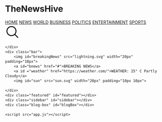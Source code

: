 <!DOCTYPE html>
<html lang="en">
<head>
    <meta charset="UTF-8">
    <meta name="viewport" content="width=device-width, initial-scale=1.0">
    <title>Blog</title>
    <div class="top">
        <h1 id="heading">TheNewsHive</h1>
    </div>
    <link rel="stylesheet" href="styles.css">
</head>
<body>
    <div class="nav">
        <a class="active" href="#home">HOME</a>
        <a href="#news">NEWS</a>
        <a href="#contact">WORLD</a>
        <a href="#business">BUSINESS</a>
        <a href="#politics">POLITICS</a>
        <a href="#pentertainment">ENTERTAINMENT</a>
        <a href="#politics">SPORTS</a>
        <img id="search" src="search.svg" alt="Search" >
        
    </div>      
    <div class="bar">
        <img id="breakingNews" src="lightning.svg" width="20px" padding="10px">
        <a id="bnews" href="#">BREAKING NEWS</a>
        <a id ="weather" href="https://weather.com/">WEATHER: 25° C Partly Cloudy</a>
        <img id="sun" src="sun.svg" width="20px" padding="10px 10px">
        
    </div>
    <div class="featured" id="featured"></div>
    <div class="sidebar" id="sidebar"></div>
    <div class="blog-box" id="blogBox"></div>

    <script src="app.js"></script>
</body>
</html>


